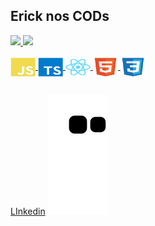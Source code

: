 ## Erick nos CODs 
 <div>
  <a href="https://github.com/IMvErickz">
  <img height="180em" src="https://github-readme-stats.vercel.app/api?username=IMvErickz&show_icons=true&theme=dracula&include_all_commits=true&count_private=true"/>
  <img height="180em" src="https://github-readme-stats.vercel.app/api/top-langs/?username=IMvErickz&layout=compact&langs_count=16&theme=dracula"/>
<div>
 
 <div style="display: inline_block"><br>
  <img align="center" alt="Rafa-Js" height="30" width="40" src="https://raw.githubusercontent.com/devicons/devicon/master/icons/javascript/javascript-plain.svg">
  <img align="center" alt="Rafa-Ts" height="30" width="40" src="https://raw.githubusercontent.com/devicons/devicon/master/icons/typescript/typescript-plain.svg">
  <img align="center" alt="Rafa-React" height="30" width="40" src="https://raw.githubusercontent.com/devicons/devicon/master/icons/react/react-original.svg">
  <img align="center" alt="Rafa-HTML" height="30" width="40" src="https://raw.githubusercontent.com/devicons/devicon/master/icons/html5/html5-original.svg">
  <img align="center" alt="Rafa-CSS" height="30" width="40" src="https://raw.githubusercontent.com/devicons/devicon/master/icons/css3/css3-original.svg">
 
</div>

  
  ##
 
<div> 
 
  <a href="https://www.linkedin.com/in/erick-santos-6a1141206/">LInkedin</a>
  ![Snake animation](https://github.com/rafaballerini/rafaballerini/blob/output/github-contribution-grid-snake.svg)
</div>
